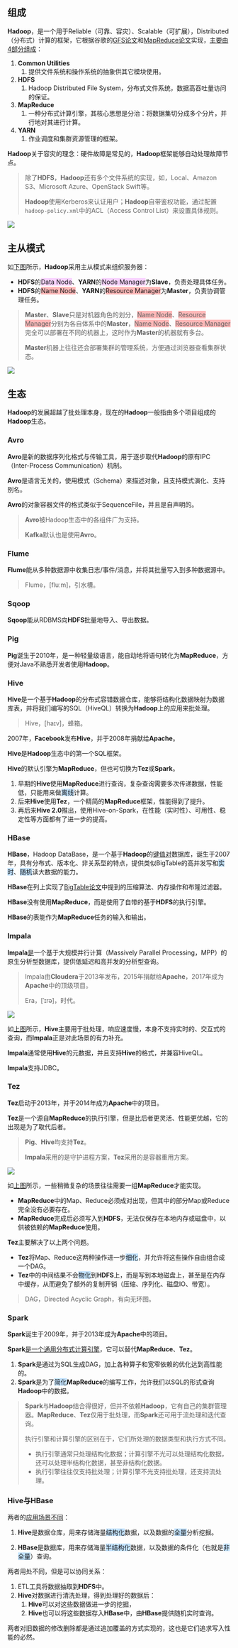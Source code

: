 ## 组成

**Hadoop**，是一个用于Reliable（可靠、容灾）、Scalable（可扩展），Distributed（分布式）计算的框架，它根据谷歌的[GFS论文](https://static.googleusercontent.com/media/research.google.com/zh-CN//archive/gfs-sosp2003.pdf)和[MapReduce论文](https://static.googleusercontent.com/media/research.google.com/zh-CN//archive/mapreduce-osdi04.pdf)实现，[主要由4部分组成](https://www.cnblogs.com/along21/p/10496468.html)：

1. **Common Utilities**
   1. 提供文件系统和操作系统的抽象供其它模块使用。
2. **HDFS**
   1. Hadoop Distributed File System，分布式文件系统，数据高吞吐量访问的保证。
3. **MapReduce**
   1. 一种分布式计算引擎，其核心思想是分治：将数据集切分成多个分片，并行地对其进行计算。
4. **YARN**
   1. 作业调度和集群资源管理的框架。

**Hadoop**关于容灾的理念：硬件故障是常见的，**Hadoop**框架能够自动处理故障节点。

> 除了**HDFS**，**Hadoop**还有多个文件系统的实现，如，Local、Amazon S3、Microsoft Azure、OpenStack Swift等。
>
> **Hadoop**使用Kerberos来认证用户；**Hadoop**自带鉴权功能，通过配置`hadoop-policy.xml`中的ACL（Access Control List）来设置具体规则。

![](../images/9/hadoop_framework.png)



## 主从模式

如[下图](https://www.cnblogs.com/duanxz/p/4775290.html)所示，**Hadoop**采用主从模式来组织服务器：

- **HDFS**的<span style=background:#f8d2ff>Data Node</span>、**YARN**的<span style=background:#f8d2ff>Node Manager</span>为**Slave**，负责处理具体任务。
- **HDFS**的<span style=background:#ffb8b8>Name Node</span>、**YARN**的<span style=background:#ffb8b8>Resource Manager</span>为**Master**，负责协调管理任务。

> **Master**、**Slave**只是对机器角色的划分，<span style=background:#ffb8b8>Name Node</span>、<span style=background:#ffb8b8>Resource Manager</span>分别为各自体系中的**Master**，<span style=background:#ffb8b8>Name Node</span>、<span style=background:#ffb8b8>Resource Manager</span>完全可以部署在不同的机器上，这时作为**Master**的机器就有多台。
>
> **Master**机器上往往还会部署集群的管理系统，方便通过浏览器查看集群状态。

![](../images/9/hadoop_node.svg)



## 生态

**Hadoop**的发展超越了批处理本身，现在的**Hadoop**一般指由多个项目组成的**Hadoop**生态。

### Avro

**Avro**是新的数据序列化格式与传输工具，用于逐步取代**Hadoop**的原有IPC（Inter-Process Communication）机制。

**Avro**是语言无关的，使用模式（Schema）来描述对象，且支持模式演化、支持别名。

**Avro**的对象容器文件的格式类似于SequenceFile，并且是自声明的。

> **Avro**被Hadoop生态中的各组件广为支持。
>
> **Kafka**默认也是使用**Avro**。

### Flume

**Flume**能从多种数据源中收集日志/事件/消息，并将其批量写入到多种数据源中。

> Flume，[fluːm]，引水槽。

### Sqoop

**Sqoop**能从RDBMS向**HDFS**批量地导入、导出数据。

### Pig

**Pig**诞生于2010年，是一种轻量级语言，能自动地将语句转化为**MapReduce**，方便对Java不熟悉开发者使用**Hadoop**。

### **Hive**

**Hive**是一个基于**Hadoop**的分布式容错数据仓库，能够将结构化数据映射为数据库表，并将我们编写的SQL（HiveQL）转换为**Hadoop**上的应用来批处理。

> Hive，[haɪv]，蜂箱。

2007年，**Facebook**发布**Hive**，并于2008年捐献给**Apache**。

**Hive**是**Hadoop**生态中的第一个SQL框架。

**Hive**的默认引擎为**MapReduce**，但也可切换为**Tez**或**Spark**。

1. 早期的**Hive**使用**MapReduce**进行查询，复杂查询需要多次传递数据，性能低，只能用来做<span style=background:#c2e2ff>离线</span>计算。
2. 后来**Hive**使用**Tez**，一个精简的**MapReduce**框架，性能得到了提升。
3. 再后来**Hive 2.0**推出，使用Hive-on-Spark，在性能（实时性）、可用性、稳定性等方面都有了进一步的提高。

### HBase

**HBase**，Hadoop DataBase，是一个基于**Hadoop**的<u>键值对</u>数据库，诞生于2007年，具有分布式、版本化、非关系型的特点，提供类似BigTable的高并发写和<span style=background:#c2e2ff>实时</span>、<span style=background:#c2e2ff>随机</span>读大数据的能力。

**HBase**在列上实现了[BigTable论文](https://static.googleusercontent.com/media/research.google.com/zh-CN//archive/bigtable-osdi06.pdf)中提到的压缩算法、内存操作和布隆过滤器。

**HBase**没有使用**MapReduce**，而是使用了自带的基于**HDFS**的执行引擎。

**HBase**的表能作为**MapReduce**任务的输入和输出。

### Impala

**Impala**[是](https://impala.apache.org/)一个基于大规模并行计算（Massively Parallel Processing，MPP）的原生分析型数据库，提供低延迟和高并发的分析型查询。

> Impala由**Cloudera**于2013年发布，2015年捐献给**Apache**，2017年成为**Apache**中的顶级项目。
>
> Era，[ˈɪrə]，时代。

![](../images/9/impala_and_hive.png)

如[上图](https://cshihong.github.io/2018/05/22/Impala技术原理/)所示，**Hive**主要用于批处理，响应速度慢，本身不支持实时的、交互式的查询，而**Impala**正是对此场景的有力补充。

**Impala**通常使用**Hive**的元数据，并且支持**Hive**的格式，并兼容HiveQL。

**Impala**支持JDBC。

### Tez

**Tez**启动于2013年，并于2014年成为**Apache**中的项目。

**Tez**是一个源自**MapReduce**的执行引擎，但是比后者更灵活、性能更优越，它的出现是为了取代后者。

> **Pig**、**Hive**均支持**Tez**。
>
> **Impala**采用的是守护进程方案，**Tez**采用的是容器重用方案。

![](../images/9/mapreduce_and_tez.png)

如[上图](https://www.yijiyong.com/dp/tez/01-intro.html)所示，一些稍微复杂的场景往往需要一组**MapReduce**才能实现。

- **MapReduce**中的Map、Reduce必须成对出现，但其中的部分Map或Reduce完全没有必要存在。
- **MapReduce**完成后必须写入到**HDFS**，无法仅保存在本地内存或磁盘中，以供被依赖的**MapReduce**使用。

**Tez**主要解决了以上两个问题。

- **Tez**将Map、Reduce这两种操作进一步<span style=background:#c2e2ff>细化</span>，并允许将这些操作自由组合成一个DAG。
- **Tez**中的中间结果不会<span style=background:#c2e2ff>物化</span>到**HDFS**上，而是写到本地磁盘上，甚至是在内存中缓存，从而避免了额外的复制开销（压缩、序列化、磁盘IO、带宽）。

> DAG，Directed Acyclic Graph，有向无环图。

### Spark

**Spark**诞生于2009年，并于2013年成为**Apache**中的项目。

**Spark**[是一个通用分布式计算引擎](https://www.techug.com/post/open-source-sql-engine.html)，它可以替代**MapReduce**、**Tez**。

1. **Spark**是通过为SQL生成DAG，加上各种算子和宽窄依赖的优化达到高性能的。
2. **Spark**是为了<span style=background:#c2e2ff>简化</span>**MapReduce**的编写工作，允许我们以SQL的形式查询**Hadoop**中的数据。

> **Spark**与**Hadoop**结合得很好，但并不依赖**Hadoop**，它有自己的集群管理器。**MapReduce**、**Tez**仅用于批处理，而**Spark**还可用于流处理和迭代查询。
>
> 执行引擎和计算引擎的区别在于，它们所处理的数据类型和执行方式不同。
>
> - 执行引擎通常只处理结构化数据；计算引擎不光可以处理结构化数据，还可以处理半结构化数据，甚至非结构化数据。
> - 执行引擎往往仅支持批处理；计算引擎不光支持批处理，还支持流处理。

### Hive与HBase

两者的[应用场景不同](https://blog.csdn.net/zx8167107/article/details/79265537)：

1. **Hive**是数据仓库，用来存储海量<span style=background:#c2e2ff>结构化</span>数据，以及数据的<span style=background:#c2e2ff>全量</span>分析挖掘。

2. **HBase**是数据库，用来存储海量<span style=background:#c2e2ff>半结构化</span>数据，以及数据的条件化（也就是<span style=background:#c2e2ff>非全量</span>）查询。


两者用处不同，但是可以协同关系：

1. ETL工具将数据抽取到**HDFS**中。
2. **Hive**对数据进行清洗处理，得到处理好的数据后：
   1. **Hive**可以对这些数据做进一步的挖掘，
   2. **Hive**也可以将这些数据存入**HBase**中，由**HBase**提供随机实时查询。

两者对旧数据的修改删除都是通过追加覆盖的方式实现的，这也是它们追求写入性能的必然。

